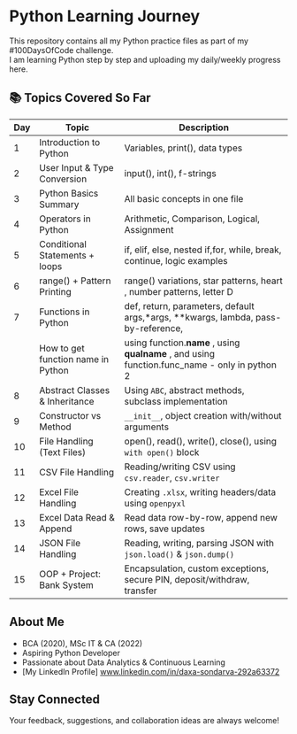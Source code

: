 # Python Learning Journey 

This repository contains all my Python practice files as part of my #100DaysOfCode challenge.  
I am learning Python step by step and uploading my daily/weekly progress here.

## 📚 Topics Covered So Far

| Day | Topic                        | Description                       |
|-----|------------------------------|-----------------------------------|
| 1   | Introduction to Python       | Variables, print(), data types    |
| 2   | User Input & Type Conversion | input(), int(), f-strings         |
| 3   | Python Basics Summary         | All basic concepts in one file   |
| 4   | Operators in Python           | Arithmetic, Comparison, Logical, Assignment |
| 5   | Conditional Statements  + loops | if, elif, else, nested if,for, while, break, continue, logic examples   |
| 6   | range() + Pattern Printing     | range() variations, star patterns, heart , number patterns, letter D  |
| 7   | Functions in Python           | def, return, parameters, default args,*args, **kwargs, lambda, pass-by-reference,      |
|    | How to get function name in Python |using  function.__name__ , using  __qualname__ ,  and using function.func_name - only in python 2 |
| 8   | Abstract Classes & Inheritance    | Using `ABC`, abstract methods, subclass implementation                      |
| 9   | Constructor vs Method             | `__init__`, object creation with/without arguments                          |
| 10  | File Handling (Text Files)        | open(), read(), write(), close(), using `with open()` block                 |
| 11  | CSV File Handling                 | Reading/writing CSV using `csv.reader`, `csv.writer`                        |
| 12  | Excel File Handling               | Creating `.xlsx`, writing headers/data using `openpyxl`                     |
| 13  | Excel Data Read & Append          | Read data row-by-row, append new rows, save updates                         |
| 14  | JSON File Handling                | Reading, writing, parsing JSON with `json.load()` & `json.dump()`           |
| 15  | OOP + Project: Bank System        | Encapsulation, custom exceptions, secure PIN, deposit/withdraw, transfer    |


## About Me
- BCA (2020), MSc IT & CA (2022)
- Aspiring Python Developer
- Passionate about Data Analytics & Continuous Learning
- [My LinkedIn Profile] www.linkedin.com/in/daxa-sondarva-292a63372

## Stay Connected
Your feedback, suggestions, and collaboration ideas are always welcome!
